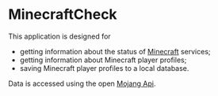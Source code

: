 # MinecraftCheck

This application is designed for 
- getting information about the status of [Minecraft](https://www.minecraft.net) services; 
- getting information about Minecraft player profiles; 
- saving Minecraft player profiles to a local database. 

Data is accessed using the open [Mojang Api](https://wiki.vg/Mojang_API). 

